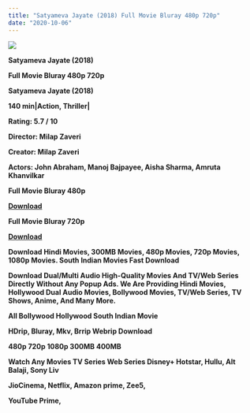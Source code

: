 ```yaml
---
title: "Satyameva Jayate (2018) Full Movie Bluray 480p 720p"
date: "2020-10-06"
---
```


[**![](https://1.bp.blogspot.com/-nNoltvRgSgc/Xz-su4QqSpI/AAAAAAAAEe8/g-f10qk2HDYcZQEajy_1tdaYJp31xXOPACLcBGAsYHQ/s1600/styamev.webp)**](https://1.bp.blogspot.com/-nNoltvRgSgc/Xz-su4QqSpI/AAAAAAAAEe8/g-f10qk2HDYcZQEajy_1tdaYJp31xXOPACLcBGAsYHQ/s1600/styamev.webp)

 **Satyameva Jayate (2018)**

**Full Movie Bluray 480p 720p** 

**Satyameva Jayate (2018)**

**140 min|Action, Thriller|**

**Rating: 5.7 / 10** 

**Director: Milap Zaveri**

**Creator: Milap Zaveri**

**Actors: John Abraham, Manoj Bajpayee, Aisha Sharma, Amruta Khanvilkar**

 **Full Movie Bluray 480p** 

**[Download](https://myglinks.xyz/4231)** 

 **Full Movie Bluray 720p** 

**[Download](https://myglinks.xyz/4232)** 

 **Download Hindi Movies, 300MB Movies, 480p Movies, 720p Movies, 1080p Movies. South Indian Movies Fast Download**

**Download Dual/Multi Audio High-Quality Movies And TV/Web Series Directly Without Any Popup Ads. We Are Providing Hindi Movies, Hollywood Dual Audio Movies, Bollywood Movies, TV/Web Series, TV Shows, Anime, And Many More.**

**All Bollywood Hollywood South Indian Movie**

**HDrip, Bluray, Mkv, Brrip Webrip Download**

**480p 720p 1080p 300MB 400MB** 

**Watch Any Movies TV Series Web Series Disney+ Hotstar, Hullu, Alt Balaji, Sony Liv**

**JioCinema, Netflix, Amazon prime, Zee5,**

**YouTube Prime,**
